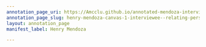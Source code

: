 ```yaml
---
annotation_page_uri: https://Amcclu.github.io/annotated-mendoza-interview/annotations/henry-mendoza-canvas-1-interviewee--relating-personal-detail--relating-secondhand-experience--tone-change--dissonance.json
annotation_page_slug: henry-mendoza-canvas-1-interviewee--relating-personal-detail--relating-secondhand-experience--tone-change--dissonance
layout: annotation_page
manifest_label: Henry Mendoza

---
```

